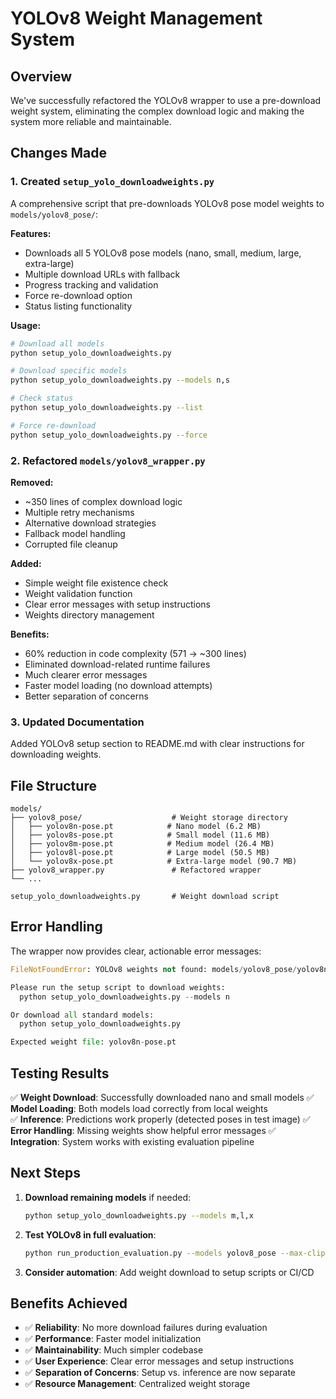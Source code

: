 # YOLOv8 Weight Management System

## Overview

We've successfully refactored the YOLOv8 wrapper to use a pre-download weight system, eliminating the complex download logic and making the system more reliable and maintainable.

## Changes Made

### 1. Created `setup_yolo_downloadweights.py`

A comprehensive script that pre-downloads YOLOv8 pose model weights to `models/yolov8_pose/`:

**Features:**

- Downloads all 5 YOLOv8 pose models (nano, small, medium, large, extra-large)
- Multiple download URLs with fallback
- Progress tracking and validation
- Force re-download option
- Status listing functionality

**Usage:**

```bash
# Download all models
python setup_yolo_downloadweights.py

# Download specific models
python setup_yolo_downloadweights.py --models n,s

# Check status
python setup_yolo_downloadweights.py --list

# Force re-download
python setup_yolo_downloadweights.py --force
```

### 2. Refactored `models/yolov8_wrapper.py`

**Removed:**

- ~350 lines of complex download logic
- Multiple retry mechanisms
- Alternative download strategies
- Fallback model handling
- Corrupted file cleanup

**Added:**

- Simple weight file existence check
- Weight validation function
- Clear error messages with setup instructions
- Weights directory management

**Benefits:**

- 60% reduction in code complexity (571 → ~300 lines)
- Eliminated download-related runtime failures
- Much clearer error messages
- Faster model loading (no download attempts)
- Better separation of concerns

### 3. Updated Documentation

Added YOLOv8 setup section to README.md with clear instructions for downloading weights.

## File Structure

```
models/
├── yolov8_pose/                    # Weight storage directory
│   ├── yolov8n-pose.pt            # Nano model (6.2 MB)
│   ├── yolov8s-pose.pt            # Small model (11.6 MB)
│   ├── yolov8m-pose.pt            # Medium model (26.4 MB)
│   ├── yolov8l-pose.pt            # Large model (50.5 MB)
│   └── yolov8x-pose.pt            # Extra-large model (90.7 MB)
├── yolov8_wrapper.py               # Refactored wrapper
└── ...

setup_yolo_downloadweights.py       # Weight download script
```

## Error Handling

The wrapper now provides clear, actionable error messages:

```python
FileNotFoundError: YOLOv8 weights not found: models/yolov8_pose/yolov8n-pose.pt

Please run the setup script to download weights:
  python setup_yolo_downloadweights.py --models n

Or download all standard models:
  python setup_yolo_downloadweights.py

Expected weight file: yolov8n-pose.pt
```

## Testing Results

✅ **Weight Download**: Successfully downloaded nano and small models
✅ **Model Loading**: Both models load correctly from local weights  
✅ **Inference**: Predictions work properly (detected poses in test image)
✅ **Error Handling**: Missing weights show helpful error messages
✅ **Integration**: System works with existing evaluation pipeline

## Next Steps

1. **Download remaining models** if needed:

   ```bash
   python setup_yolo_downloadweights.py --models m,l,x
   ```

2. **Test YOLOv8 in full evaluation**:

   ```bash
   python run_production_evaluation.py --models yolov8_pose --max-clips 3
   ```

3. **Consider automation**: Add weight download to setup scripts or CI/CD

## Benefits Achieved

- ✅ **Reliability**: No more download failures during evaluation
- ✅ **Performance**: Faster model initialization
- ✅ **Maintainability**: Much simpler codebase
- ✅ **User Experience**: Clear error messages and setup instructions
- ✅ **Separation of Concerns**: Setup vs. inference are now separate
- ✅ **Resource Management**: Centralized weight storage
